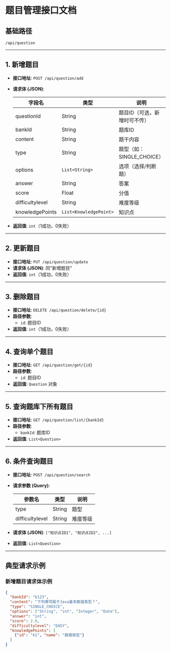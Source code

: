 # 题目管理接口文档

## 基础路径
`/api/question`

---

## 1. 新增题目
- **接口地址**: `POST /api/question/add`
- **请求体 (JSON)**:

  | 字段名 | 类型 | 说明 |
    |--------|------|------|
  | questionId | String | 题目ID（可选，新增时可不传） |
  | bankId | String | 题库ID |
  | content | String | 题干内容 |
  | type | String | 题型（如：SINGLE_CHOICE） |
  | options | `List<String>` | 选项（选择/判断题） |
  | answer | String | 答案 |
  | score | Float | 分值 |
  | difficultylevel | String | 难度等级 |
  | knowledgePoints | `List<KnowledgePoint>` | 知识点 |

- **返回值**: `int`（1成功，0失败）

---

## 2. 更新题目
- **接口地址**: `PUT /api/question/update`
- **请求体 (JSON)**: 同"新增题目"
- **返回值**: `int`（1成功，0失败）

---

## 3. 删除题目
- **接口地址**: `DELETE /api/question/delete/{id}`
- **路径参数**:
    - `id`: 题目ID
- **返回值**: `int`（1成功，0失败）

---

## 4. 查询单个题目
- **接口地址**: `GET /api/question/get/{id}`
- **路径参数**:
    - `id`: 题目ID
- **返回值**: `Question` 对象

---

## 5. 查询题库下所有题目
- **接口地址**: `GET /api/question/list/{bankId}`
- **路径参数**:
    - `bankId`: 题库ID
- **返回值**: `List<Question>`

---

## 6. 条件查询题目
- **接口地址**: `POST /api/question/search`
- **请求参数 (Query)**:

  | 参数名 | 类型 | 说明 |
    |--------|------|------|
  | type | String | 题型 |
  | difficultylevel | String | 难度等级 |

- **请求体 (JSON)**: `["知识点ID1", "知识点ID2", ...]`
- **返回值**: `List<Question>`

---

## 典型请求示例

### 新增题目请求体示例
```json
{
  "bankId": "b123",
  "content": "下列哪项属于Java基本数据类型？",
  "type": "SINGLE_CHOICE",
  "options": ["String", "int", "Integer", "Date"],
  "answer": "int",
  "score": 2.0,
  "difficultylevel": "EASY",
  "knowledgePoints": [
    {"id": "k1", "name": "数据类型"}
  ]
}